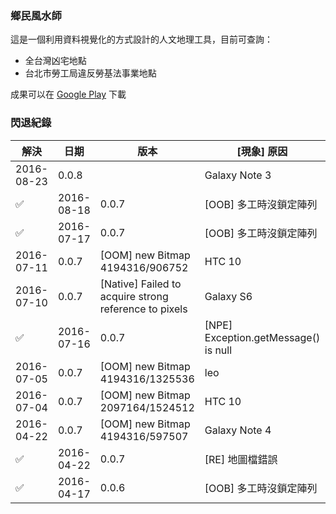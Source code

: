 ### 鄉民風水師
這是一個利用資料視覺化的方式設計的人文地理工具，目前可查詢：
* 全台灣凶宅地點
* 台北市勞工局違反勞基法事業地點

成果可以在 [Google Play](https://play.google.com/store/apps/details?id=tacoball.com.geomancer) 下載

### 閃退紀錄
解決 | 日期 | 版本 | [現象] 原因 | 機種 | Android
---- | ---- | ---- | ---- | ---- | ----
 | 2016-08-23 | 0.0.8 | | Galaxy Note 3 | 
✅ | 2016-08-18 | 0.0.7 | [OOB] 多工時沒鎖定陣列 | Xperia ZL | 5.1
✅ | 2016-07-17 | 0.0.7 | [OOB] 多工時沒鎖定陣列 | Infocus M370 | 6.0
 | 2016-07-11 | 0.0.7 | [OOM] new Bitmap 4194316/906752 | HTC 10 | 6.0
 | 2016-07-10 | 0.0.7 | [Native] Failed to acquire strong reference to pixels | Galaxy S6 | 6.0
✅ | 2016-07-16 | 0.0.7 | [NPE] Exception.getMessage() is null | Xperia Z5 Premium | 6.0
 | 2016-07-05 | 0.0.7 | [OOM] new Bitmap 4194316/1325536 | leo | 5.1
 | 2016-07-04 | 0.0.7 | [OOM] new Bitmap 2097164/1524512 | HTC 10 | 6.0
 | 2016-04-22 | 0.0.7 | [OOM] new Bitmap 4194316/597507 | Galaxy Note 4 | 5.0
✅ | 2016-04-22 | 0.0.7 | [RE] 地圖檔錯誤 | HTC E9pt| 6.0
✅ | 2016-04-17 | 0.0.6 | [OOB] 多工時沒鎖定陣列 | HTC One M9 | 6.0
